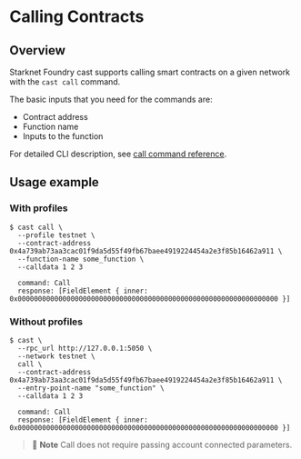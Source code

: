 # Calling Contracts

## Overview

Starknet Foundry cast supports calling smart contracts on a given network with the `cast call` command.

The basic inputs that you need for the commands are:

- Contract address
- Function name
- Inputs to the function

For detailed CLI description, see [call command reference](../reference/cast/index.html#call).

## Usage example

### With profiles

```shell
$ cast call \
  --profile testnet \
  --contract-address 0x4a739ab73aa3cac01f9da5d55f49fb67baee4919224454a2e3f85b16462a911 \
  --function-name some_function \
  --calldata 1 2 3
  
  command: Call
  response: [FieldElement { inner: 0x0000000000000000000000000000000000000000000000000000000000000000 }]
```

### Without profiles

```shell
$ cast \
  --rpc_url http://127.0.0.1:5050 \
  --network testnet \
  call \
  --contract-address 0x4a739ab73aa3cac01f9da5d55f49fb67baee4919224454a2e3f85b16462a911 \
  --entry-point-name "some_function" \
  --calldata 1 2 3

  command: Call
  response: [FieldElement { inner: 0x0000000000000000000000000000000000000000000000000000000000000000 }]
```

> 📝 **Note**
> Call does not require passing account connected parameters.
